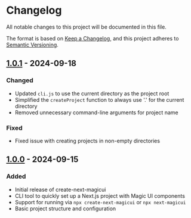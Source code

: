 # Changelog

All notable changes to this project will be documented in this file.

The format is based on [Keep a Changelog](https://keepachangelog.com/en/1.0.0/),
and this project adheres to [Semantic Versioning](https://semver.org/spec/v2.0.0.html).

## [1.0.1] - 2024-09-18

### Changed
- Updated `cli.js` to use the current directory as the project root
- Simplified the `createProject` function to always use '.' for the current directory
- Removed unnecessary command-line arguments for project name

### Fixed
- Fixed issue with creating projects in non-empty directories

## [1.0.0] - 2024-09-15

### Added
- Initial release of create-next-magicui
- CLI tool to quickly set up a Next.js project with Magic UI components
- Support for running via `npx create-next-magicui` or `npx next-magicui`
- Basic project structure and configuration

[1.0.1]: https://github.com/sudsarkar13/starter-apps/compare/v1.0.0...v1.0.1
[1.0.0]: https://github.com/sudsarkar13/starter-apps/releases/tag/v1.0.0